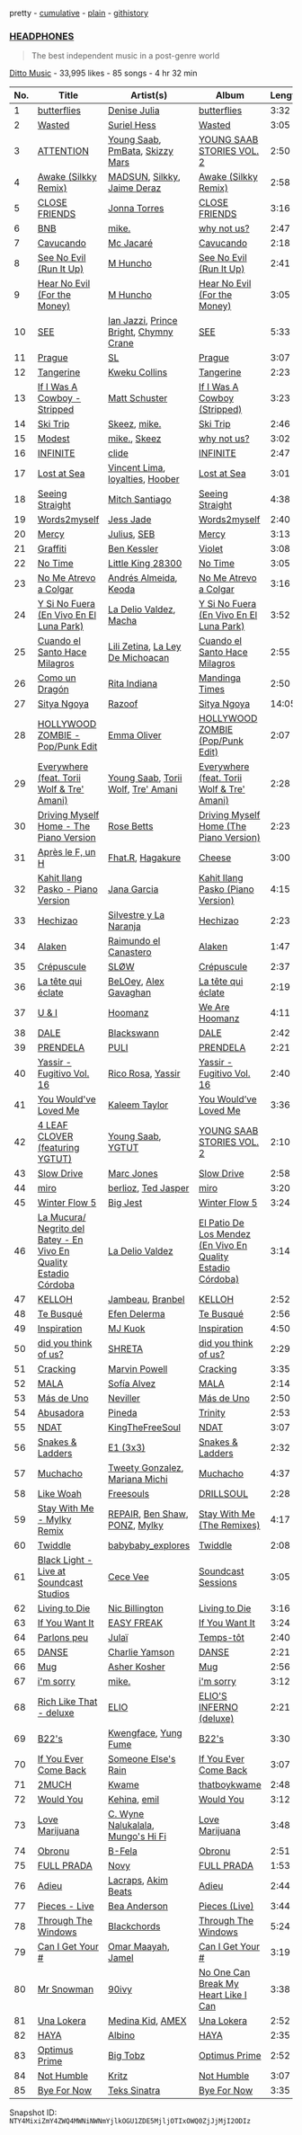 pretty - [cumulative](/playlists/cumulative/6ZWbm0tcNxeVmHdssy03yN.md) - [plain](/playlists/plain/6ZWbm0tcNxeVmHdssy03yN) - [githistory](https://github.githistory.xyz/mackorone/spotify-playlist-archive/blob/main/playlists/plain/6ZWbm0tcNxeVmHdssy03yN)

### [HEADPHONES](https://open.spotify.com/playlist/6ZWbm0tcNxeVmHdssy03yN)

> The best independent music in a post\-genre world

[Ditto Music](https://open.spotify.com/user/dittomusic) - 33,995 likes - 85 songs - 4 hr 32 min

| No. | Title | Artist(s) | Album | Length |
|---|---|---|---|---|
| 1 | [butterflies](https://open.spotify.com/track/30qPjijrLuNwcGD00Rdj07) | [Denise Julia](https://open.spotify.com/artist/3L1qgTsUqavkiygkIKfWJD) | [butterflies](https://open.spotify.com/album/28yz3AHpQ40A1GXQfE5qSv) | 3:32 |
| 2 | [Wasted](https://open.spotify.com/track/1NOTidLDDPTeau4BWJ0vwX) | [Suriel Hess](https://open.spotify.com/artist/5MLIxVYkY4Fc2dwdaYSS8G) | [Wasted](https://open.spotify.com/album/5UgR4xPUCnuHS5F1wNNc3x) | 3:05 |
| 3 | [ATTENTION](https://open.spotify.com/track/2zeXgCHcUh7oUjMu57sYl5) | [Young Saab](https://open.spotify.com/artist/3koEtGT6SxcjRgwh6YwDx5), [PmBata](https://open.spotify.com/artist/3jeXY6LJU0ZiKhXoXa9rRw), [Skizzy Mars](https://open.spotify.com/artist/00Z3UDoAQwzvGu13HoAM7J) | [YOUNG SAAB STORIES VOL\. 2](https://open.spotify.com/album/0QzUd2r30dYYWICQ8iOAq5) | 2:50 |
| 4 | [Awake \(Silkky Remix\)](https://open.spotify.com/track/3Pm68IZvvwFSCeEcWyayNc) | [MADSUN](https://open.spotify.com/artist/6o6BwJ3kVxEBZuZub89qpt), [Silkky](https://open.spotify.com/artist/05bRFv6yddq035eQbmC0P4), [Jaime Deraz](https://open.spotify.com/artist/4J7ascv32yT6yE75KRCktv) | [Awake \(Silkky Remix\)](https://open.spotify.com/album/3GMebAdHlgV0cQlwQT6Jqj) | 2:58 |
| 5 | [CLOSE FRIENDS](https://open.spotify.com/track/6efjURo7f1Bja9mGXjKqMA) | [Jonna Torres](https://open.spotify.com/artist/2RZ5MBBHsQ3bHQUPxF3MpD) | [CLOSE FRIENDS](https://open.spotify.com/album/0g7dAm9scVss0GoZoVvmDT) | 3:16 |
| 6 | [BNB](https://open.spotify.com/track/2CWPfI6bpk3q4z4s6u4eUg) | [mike.](https://open.spotify.com/artist/5G9kmDLg3OeUyj8KVBLzbu) | [why not us?](https://open.spotify.com/album/4Ivk5W6s5LtR5klO5u98Ry) | 2:47 |
| 7 | [Cavucando](https://open.spotify.com/track/0hCtgc0s1EgxqhlTleIkDS) | [Mc Jacaré](https://open.spotify.com/artist/6qrqAYlS6lUj2BVXax7SZW) | [Cavucando](https://open.spotify.com/album/2lwZFloXYJow7jB9c3cGkQ) | 2:18 |
| 8 | [See No Evil \(Run It Up\)](https://open.spotify.com/track/1wt7HcNT5DR8YgBVXMRKYc) | [M Huncho](https://open.spotify.com/artist/491U1PrV1EoQuhM0aUCn9r) | [See No Evil \(Run It Up\)](https://open.spotify.com/album/2DTEmJeCiNYpSXFJ8LYTgj) | 2:41 |
| 9 | [Hear No Evil \(For the Money\)](https://open.spotify.com/track/4hXlgbQbzG0gsruzqfLar5) | [M Huncho](https://open.spotify.com/artist/491U1PrV1EoQuhM0aUCn9r) | [Hear No Evil \(For the Money\)](https://open.spotify.com/album/5IOtbRVQvHq5de6RQJXeZW) | 3:05 |
| 10 | [SEE](https://open.spotify.com/track/6clBKA225TFIe1x12luaDt) | [Ian Jazzi](https://open.spotify.com/artist/60vTr8Bkk5ghwI1D0TQZn1), [Prince Bright](https://open.spotify.com/artist/4kybQvaEJGDlOo7ZsSjwPv), [Chymny Crane](https://open.spotify.com/artist/1iYTHAYczacWac9DxC7gkm) | [SEE](https://open.spotify.com/album/3oFqnxT38zvzM6DLoFikc7) | 5:33 |
| 11 | [Prague](https://open.spotify.com/track/5wv5S85hL6ZWSglUvBESMJ) | [SL](https://open.spotify.com/artist/0wY1K9SgxbaRfoFRmSR5x5) | [Prague](https://open.spotify.com/album/5ErvLAoAruWhuaR20mwQPC) | 3:07 |
| 12 | [Tangerine](https://open.spotify.com/track/2gjgyE4MuXhSKsJmxzs1HF) | [Kweku Collins](https://open.spotify.com/artist/2SPt3i9sJKS1qiMQQQr9LS) | [Tangerine](https://open.spotify.com/album/1oMvwMIGzSR7CdElD3oK2C) | 2:23 |
| 13 | [If I Was A Cowboy \- Stripped](https://open.spotify.com/track/4qy9dgg6QG5x06SrO8EiFW) | [Matt Schuster](https://open.spotify.com/artist/4HNYqvVDimiWSfGfSyGJGD) | [If I Was A Cowboy \(Stripped\)](https://open.spotify.com/album/2JItzQixJgQFywAvEbhXBu) | 3:23 |
| 14 | [Ski Trip](https://open.spotify.com/track/66uplMFfrTOXEg7yIaclTk) | [Skeez](https://open.spotify.com/artist/2VWRwW6HEugI8FWTDv9exG), [mike.](https://open.spotify.com/artist/5G9kmDLg3OeUyj8KVBLzbu) | [Ski Trip](https://open.spotify.com/album/5kgvLzREOpVSYSG86kauFk) | 2:46 |
| 15 | [Modest](https://open.spotify.com/track/7MXChMwOQfLuF5Ma5nFDaO) | [mike.](https://open.spotify.com/artist/5G9kmDLg3OeUyj8KVBLzbu), [Skeez](https://open.spotify.com/artist/2VWRwW6HEugI8FWTDv9exG) | [why not us?](https://open.spotify.com/album/4Ivk5W6s5LtR5klO5u98Ry) | 3:02 |
| 16 | [INFINITE](https://open.spotify.com/track/1yg9AHUzXGYyxJRHQ7Mn5u) | [clide](https://open.spotify.com/artist/5BmVxdltuGK9CqZVaiUEKy) | [INFINITE](https://open.spotify.com/album/1AJ3YB7lJ9Z5SrIavCtXUb) | 2:47 |
| 17 | [Lost at Sea](https://open.spotify.com/track/7J8Jpr01C0vsNkdd0ywjJv) | [Vincent Lima](https://open.spotify.com/artist/7AB7bdCR5saJ0b9C4RuceX), [loyalties](https://open.spotify.com/artist/4bKUAe1VLjBB1W0SmfHjhG), [Hoober](https://open.spotify.com/artist/32rfvsXfn7YDlDhG7Hh7Zd) | [Lost at Sea](https://open.spotify.com/album/1g4TMDmYTmTbKEVSTK7bCz) | 3:01 |
| 18 | [Seeing Straight](https://open.spotify.com/track/37jDUmxh5NUuaBWTAOB0si) | [Mitch Santiago](https://open.spotify.com/artist/6eERFYkiQQPyRK4rPEXTNH) | [Seeing Straight](https://open.spotify.com/album/4JAKg35Lyg9g9259rmL2cW) | 4:38 |
| 19 | [Words2myself](https://open.spotify.com/track/4RA0lTIBD4fNW2ZCrUSt4i) | [Jess Jade](https://open.spotify.com/artist/7M4Ojoye5iBgacl0NRTrnW) | [Words2myself](https://open.spotify.com/album/5Q90VJOnBOFROpTazX3R9d) | 2:40 |
| 20 | [Mercy](https://open.spotify.com/track/4VZbrCVlI5piIPDqPqCmwD) | [Julius](https://open.spotify.com/artist/3753dgqQEAM0UINlu7UaTs), [SEB](https://open.spotify.com/artist/7oPxPZSk7y5q0fhzpmX5Gi) | [Mercy](https://open.spotify.com/album/4D0K6xwqS0a7TdTYY5Ls54) | 3:13 |
| 21 | [Graffiti](https://open.spotify.com/track/1nbf58hrmgDkfathd8NwTD) | [Ben Kessler](https://open.spotify.com/artist/6Lx82nbEVfeTfEa4yT01Jo) | [Violet](https://open.spotify.com/album/4tW1prOUVuxwZqBJ9kQEaB) | 3:08 |
| 22 | [No Time](https://open.spotify.com/track/2TGLqwFyxK2fJFvYwHA2PO) | [Little King 28300](https://open.spotify.com/artist/3BAdqTx9HzcM9M2dlq1Yv2) | [No Time](https://open.spotify.com/album/48NgaDgoVLnPAoVA4CjHb9) | 3:05 |
| 23 | [No Me Atrevo a Colgar](https://open.spotify.com/track/2IAPN5KoQpicF1sXxriw76) | [Andrés Almeida](https://open.spotify.com/artist/4S8xST2qbrjOUwkgCse4wn), [Keoda](https://open.spotify.com/artist/77rn7sKEDS4l9Py2FcJxMZ) | [No Me Atrevo a Colgar](https://open.spotify.com/album/1rPHUqQOHHglU7lLQXMS2L) | 3:16 |
| 24 | [Y Si No Fuera \(En Vivo En El Luna Park\)](https://open.spotify.com/track/5J3spnYXI8JU7hBwwtZews) | [La Delio Valdez](https://open.spotify.com/artist/3tzacGOmngxUV8W8lU9h3Q), [Macha](https://open.spotify.com/artist/16QcrGi8KouBjobR8dEIoz) | [Y Si No Fuera \(En Vivo En El Luna Park\)](https://open.spotify.com/album/28MEkWZaWg85lNbsKlpLmT) | 3:52 |
| 25 | [Cuando el Santo Hace Milagros](https://open.spotify.com/track/720wdtutBKNxwmNNI91owr) | [Lili Zetina](https://open.spotify.com/artist/1At8hpss4elY0GBg2qP31j), [La Ley De Michoacan](https://open.spotify.com/artist/76TVLcgT8ISOJkoMcSTTu9) | [Cuando el Santo Hace Milagros](https://open.spotify.com/album/2N7YkByrQRgPsbFwXqp4kn) | 2:55 |
| 26 | [Como un Dragón](https://open.spotify.com/track/4wRSPGwvz47YVOABxXJoAN) | [Rita Indiana](https://open.spotify.com/artist/6xjy0XOCLNmstyCRTA8lIp) | [Mandinga Times](https://open.spotify.com/album/2s9A3VNum5BpETQR6GQkY6) | 2:50 |
| 27 | [Sitya Ngoya](https://open.spotify.com/track/0HLN0FkoOII5FrKgI18zAs) | [Razoof](https://open.spotify.com/artist/6roDS2aXza80gIF5OoTrfE) | [Sitya Ngoya](https://open.spotify.com/album/4vYWdExGL4BuG9naEu4osw) | 14:05 |
| 28 | [HOLLYWOOD ZOMBIE \- Pop/Punk Edit](https://open.spotify.com/track/0EZk5nBzPsW7deoPj3pOxD) | [Emma Oliver](https://open.spotify.com/artist/7KUmMAnwfGBOs77ReTZJte) | [HOLLYWOOD ZOMBIE \(Pop/Punk Edit\)](https://open.spotify.com/album/04xNlpzcQs3q7GHRkC3WNT) | 2:07 |
| 29 | [Everywhere \(feat\. Torii Wolf & Tre' Amani\)](https://open.spotify.com/track/0wNRluEvtINBBG3orMNvgA) | [Young Saab](https://open.spotify.com/artist/3koEtGT6SxcjRgwh6YwDx5), [Torii Wolf](https://open.spotify.com/artist/3UQokJfoLRXZaSF111Vpyz), [Tre' Amani](https://open.spotify.com/artist/48Py72qV4J4hzvJXXRDNz0) | [Everywhere \(feat\. Torii Wolf & Tre' Amani\)](https://open.spotify.com/album/08CsDdgFQ8S5DGO7BsA1R0) | 2:28 |
| 30 | [Driving Myself Home \- The Piano Version](https://open.spotify.com/track/52bmwsCORINTAIORNiJR7Y) | [Rose Betts](https://open.spotify.com/artist/3DYAP9CXyfNiM2nlu09w4i) | [Driving Myself Home \(The Piano Version\)](https://open.spotify.com/album/3EUebOMXjIpWPyfPBKMm9x) | 2:23 |
| 31 | [Après le F, un H](https://open.spotify.com/track/122Cji0d19XPDBE5H0QZBR) | [Fhat.R](https://open.spotify.com/artist/02lf99piG6MUaDVc0pqDRC), [Hagakure](https://open.spotify.com/artist/1NJM8pfprbh3sdNxYaJW8B) | [Cheese](https://open.spotify.com/album/7Bvq3gAH93S5QVK8kSUuF5) | 3:00 |
| 32 | [Kahit Ilang Pasko \- Piano Version](https://open.spotify.com/track/7cwvEWooBdlIIRQWrYOtve) | [Jana Garcia](https://open.spotify.com/artist/2M4mQMnLHQQXsFsRmTTqsR) | [Kahit Ilang Pasko \(Piano Version\)](https://open.spotify.com/album/0GoDPeJznUSA1HFUho7E5n) | 4:15 |
| 33 | [Hechizao](https://open.spotify.com/track/3GN2CxLdV7NO5K6Nnt79Fn) | [Silvestre y La Naranja](https://open.spotify.com/artist/1hE5imhaIrCEKoHLHW9aCO) | [Hechizao](https://open.spotify.com/album/1d4fRjGLEYnhmqhqiMVHBo) | 2:23 |
| 34 | [Alaken](https://open.spotify.com/track/4uNNmLpHqXc0gtUdWAY9tn) | [Raimundo el Canastero](https://open.spotify.com/artist/4bM1IGndmSYZmmTELpIdLh) | [Alaken](https://open.spotify.com/album/5vlLJ34ATfZRw8m53ah70N) | 1:47 |
| 35 | [Crépuscule](https://open.spotify.com/track/6CUYupLb7CwCY34lQCd2Zg) | [SLØW](https://open.spotify.com/artist/6jPpTPMBhULm8sukMmyrTW) | [Crépuscule](https://open.spotify.com/album/1rJSyR1GTF4Ngq0ajbyODY) | 2:37 |
| 36 | [La tête qui éclate](https://open.spotify.com/track/0m5xp9371OYUS7syWAeES5) | [BeLOey](https://open.spotify.com/artist/5yVpByp84R9Fr0kmilnVmM), [Alex Gavaghan](https://open.spotify.com/artist/1BBCTmfUcLXaO7pJC1K2ts) | [La tête qui éclate](https://open.spotify.com/album/4gUTdpDjtX8MS3UEO3Edkz) | 2:19 |
| 37 | [U & I](https://open.spotify.com/track/55KJNBuyjhNVanmQn1ak8X) | [Hoomanz](https://open.spotify.com/artist/7c5Z38qLsdLhJmb2mjgpIg) | [We Are Hoomanz](https://open.spotify.com/album/1UjP45CbzsXwtwVmqqzmF7) | 4:11 |
| 38 | [DALE](https://open.spotify.com/track/4g2abmzh5vNWXkAN4atfU1) | [Blackswann](https://open.spotify.com/artist/4I8F7D0wb6365qHpwN65nl) | [DALE](https://open.spotify.com/album/77n9DunEWdk4Jkq65qtRBF) | 2:42 |
| 39 | [PRENDELA](https://open.spotify.com/track/3ijg2INmutcT5IQ0KvwRqW) | [PULI](https://open.spotify.com/artist/71EYCuuC5K9RtK5EDhtBNQ) | [PRENDELA](https://open.spotify.com/album/1ZcGFLkQgTWuKtnb7gskiM) | 2:21 |
| 40 | [Yassir \- Fugitivo Vol\. 16](https://open.spotify.com/track/21mJxJ9yF6IGjX2U8Q5en5) | [Rico Rosa](https://open.spotify.com/artist/33AxM64O965URn5WUtqNST), [Yassir](https://open.spotify.com/artist/0gO4impF9bswjUblyD7bRF) | [Yassir \- Fugitivo Vol\. 16](https://open.spotify.com/album/5stGXqOIKZ2XdXIEjo6Gry) | 2:40 |
| 41 | [You Would've Loved Me](https://open.spotify.com/track/5tOLXiFxpvZiRE6LnFLJQB) | [Kaleem Taylor](https://open.spotify.com/artist/4eQKo2fvEqEbdopHhSjlug) | [You Would’ve Loved Me](https://open.spotify.com/album/7mDn75CON9YX48ewY8SJv7) | 3:36 |
| 42 | [4 LEAF CLOVER \(featuring YGTUT\)](https://open.spotify.com/track/7ascXt2NiH6FByjAeekHMp) | [Young Saab](https://open.spotify.com/artist/3koEtGT6SxcjRgwh6YwDx5), [YGTUT](https://open.spotify.com/artist/5rOkxO8Va1CnXhF7nrHMrU) | [YOUNG SAAB STORIES VOL\. 2](https://open.spotify.com/album/0QzUd2r30dYYWICQ8iOAq5) | 2:10 |
| 43 | [Slow Drive](https://open.spotify.com/track/6k1V09cLF9EZujrqlwEps9) | [Marc Jones](https://open.spotify.com/artist/5v8CIAC4mqGf8qaG5BlIrp) | [Slow Drive](https://open.spotify.com/album/2jotrqztPiFnWOtDTbzoDx) | 2:58 |
| 44 | [miro](https://open.spotify.com/track/5gtcKzuYZStBLhudEtrS4M) | [berlioz](https://open.spotify.com/artist/3k3RY7kR8f0vp8Cq27P141), [Ted Jasper](https://open.spotify.com/artist/4PfXiTCDXTYEobjXjcRFNW) | [miro](https://open.spotify.com/album/1Iwq3TGFPPsevwoY90Ag05) | 3:20 |
| 45 | [Winter Flow 5](https://open.spotify.com/track/7rO66jU9iXzju5fJogUNNM) | [Big Jest](https://open.spotify.com/artist/5PVHdwqQpVUUcQmsWAI781) | [Winter Flow 5](https://open.spotify.com/album/5zDPYZrRZyBV3jwHmuZ53C) | 3:24 |
| 46 | [La Mucura/ Negrito del Batey \- En Vivo En Quality Estadio Córdoba](https://open.spotify.com/track/1C6OCPTRas2KFdfb6z27bb) | [La Delio Valdez](https://open.spotify.com/artist/3tzacGOmngxUV8W8lU9h3Q) | [El Patio De Los Mendez \(En Vivo En Quality Estadio Córdoba\)](https://open.spotify.com/album/6BjwKP8sAVFGNGX75SSdPI) | 3:14 |
| 47 | [KELLOH](https://open.spotify.com/track/7bfaztvLMyya8Axvip6YCE) | [Jambeau](https://open.spotify.com/artist/294dt5FF6vPvuflq8O9FAZ), [Branbel](https://open.spotify.com/artist/1VmUUb7wBfRQKnq1hgVaGS) | [KELLOH](https://open.spotify.com/album/5108wbxTemVTw6mXUUyC5W) | 2:52 |
| 48 | [Te Busqué](https://open.spotify.com/track/5UH2OUuv6c1QyrqR7WSrrN) | [Efen Delerma](https://open.spotify.com/artist/52iRoyrA5lZoISMJKXKTRk) | [Te Busqué](https://open.spotify.com/album/4oxfo3AYweoRJFTf54swjO) | 2:56 |
| 49 | [Inspiration](https://open.spotify.com/track/4F5tkfdfNcUJquSsEs0UmU) | [MJ Kuok](https://open.spotify.com/artist/6WK3Qxj1lGo2lr8d7y2fZM) | [Inspiration](https://open.spotify.com/album/5lElZjrQgxfM5B6gqjCcQn) | 4:50 |
| 50 | [did you think of us?](https://open.spotify.com/track/4NZ2WAwOv0em9omoH1Lqjt) | [SHRETA](https://open.spotify.com/artist/3JIPXppV2oYMltqGqBCo9n) | [did you think of us?](https://open.spotify.com/album/1O11MaFp7to2F4fyjEz33C) | 2:29 |
| 51 | [Cracking](https://open.spotify.com/track/0CouE25Tdm1GHPb6pHcX7P) | [Marvin Powell](https://open.spotify.com/artist/2mr9wh2TpDr0sni8DPQcEs) | [Cracking](https://open.spotify.com/album/7tS6z4mdaMcoIgLoehMCkz) | 3:35 |
| 52 | [MALA](https://open.spotify.com/track/0hUFyj8DsydhTJod9CnjkK) | [Sofía Alvez](https://open.spotify.com/artist/2mOfSQosQk4GNspOTIPx7a) | [MALA](https://open.spotify.com/album/31OsQJNbbfgsRgyDZy4XoV) | 2:14 |
| 53 | [Más de Uno](https://open.spotify.com/track/4tZdGTwOEH56bmcWuaxuh0) | [Neviller](https://open.spotify.com/artist/2t10WYmUZmYqmhC0NvRMoi) | [Más de Uno](https://open.spotify.com/album/77gqThj0RuF3EFWFHF4stK) | 2:50 |
| 54 | [Abusadora](https://open.spotify.com/track/7psTIwcZoCGHBe4Z0wBWYi) | [Pineda](https://open.spotify.com/artist/0gMgr9rGjrWunb1Mj9LRRZ) | [Trinity](https://open.spotify.com/album/32qvMe2sphpxi9G6XTp6bk) | 2:53 |
| 55 | [NDAT](https://open.spotify.com/track/2k9pEuNWTG5qNW6eg4r3PN) | [KingTheFreeSoul](https://open.spotify.com/artist/1mKApP2dgCtGbvKssYpJaq) | [NDAT](https://open.spotify.com/album/2APuDaNPdty2z2M0FuAMlA) | 3:07 |
| 56 | [Snakes & Ladders](https://open.spotify.com/track/0cKNaQseDAWXYuoWxaGmnx) | [E1 \(3x3\)](https://open.spotify.com/artist/63ebc5zUpJ36aoTDQJHa9B) | [Snakes & Ladders](https://open.spotify.com/album/69UkwXtDe2Deq8Sc0z9Rkl) | 2:32 |
| 57 | [Muchacho](https://open.spotify.com/track/1fON4M2cJmL9zShE4CyPTt) | [Tweety Gonzalez](https://open.spotify.com/artist/2vs2HDZj2aUy872GXT9tO3), [Mariana Michi](https://open.spotify.com/artist/31eAzxn0H5U0iAzTokpYBR) | [Muchacho](https://open.spotify.com/album/7zg57PuVjEycWbC4h2kclc) | 4:37 |
| 58 | [Like Woah](https://open.spotify.com/track/6a1lTjpIOGWO7s1MCLyShe) | [Freesouls](https://open.spotify.com/artist/1nGYnSTlhdtfiP9goJ8UaF) | [DRILLSOUL](https://open.spotify.com/album/7GXjJRtP3IADEp5n2b7RpI) | 2:28 |
| 59 | [Stay With Me \- Mylky Remix](https://open.spotify.com/track/1eEAQ4QRognRfZ4ZPrhRYw) | [REPAIR](https://open.spotify.com/artist/0xLqXvK6horF4enARe8AIN), [Ben Shaw](https://open.spotify.com/artist/1lVfxzqYTCcqxWNGLxCGnn), [PONZ](https://open.spotify.com/artist/0mXqchgm5Vksrxi73qOlsF), [Mylky](https://open.spotify.com/artist/1z4ZloK1NRO7W0Dp10G5k2) | [Stay With Me \(The Remixes\)](https://open.spotify.com/album/2FP2zKMGO5Ai7sHGvXEf9b) | 4:17 |
| 60 | [Twiddle](https://open.spotify.com/track/4DRQIxxeYvx8nz8oMoqwym) | [babybaby\_explores](https://open.spotify.com/artist/2hSrGXXGohzgYCb3QxENPG) | [Twiddle](https://open.spotify.com/album/7cXb35aEiwQS5wDUof8WrE) | 2:08 |
| 61 | [Black Light \- Live at Soundcast Studios](https://open.spotify.com/track/5aQJsiRdcoYSrNfKl6NFHZ) | [Cece Vee](https://open.spotify.com/artist/0f26bNon1mjIqBn1MxgxZp) | [Soundcast Sessions](https://open.spotify.com/album/07VCXivDUo6i6R5fRq3nmu) | 3:05 |
| 62 | [Living to Die](https://open.spotify.com/track/181vkWHMSMs2IhJMNSbxCL) | [Nic Billington](https://open.spotify.com/artist/0upmBN9fllZJBgez7wmCtb) | [Living to Die](https://open.spotify.com/album/2GkdvKsZj1E1CdtOS3YPj5) | 3:16 |
| 63 | [If You Want It](https://open.spotify.com/track/5rFEAVDRVOBZFATcZzmOLF) | [EASY FREAK](https://open.spotify.com/artist/5X9T1si7pOUmy2IayH147S) | [If You Want It](https://open.spotify.com/album/7J2SojuAJUqJWQg9828Equ) | 3:24 |
| 64 | [Parlons peu](https://open.spotify.com/track/2rL2Xp7YooWtywcVgAZWLy) | [Julaï](https://open.spotify.com/artist/121HfPsWH7DqRtTtF5PEWn) | [Temps\-tôt](https://open.spotify.com/album/7BqKxMQVXELSYioMF4aDmE) | 2:40 |
| 65 | [DANSE](https://open.spotify.com/track/5aJLf5g3iBvrRpcuIPSHuD) | [Charlie Yamson](https://open.spotify.com/artist/2GVbIBeJpjOeld6d0LcygC) | [DANSE](https://open.spotify.com/album/3RQEIAUvJG60Svhl6kWF1p) | 2:21 |
| 66 | [Mug](https://open.spotify.com/track/0WnAyrQ6kSQ7oYQyRUIuJl) | [Asher Kosher](https://open.spotify.com/artist/7nTnkuOevyqxZXyWkzNDz6) | [Mug](https://open.spotify.com/album/0WI9x1r2kZvC4GbCpRMIQa) | 2:56 |
| 67 | [i'm sorry](https://open.spotify.com/track/5zbaVaJgphpr6ZiIzoYilC) | [mike.](https://open.spotify.com/artist/5G9kmDLg3OeUyj8KVBLzbu) | [i'm sorry](https://open.spotify.com/album/63y7aQhALoZ1L9Z3EQzLvI) | 3:12 |
| 68 | [Rich Like That \- deluxe](https://open.spotify.com/track/4Z9MKWCUTDwZJB1tyetkto) | [ELIO](https://open.spotify.com/artist/6xgvgzXNv3ymcITXTrxRaA) | [ELIO'S INFERNO \(deluxe\)](https://open.spotify.com/album/4EUU93K9tSEGUJ7tXgcEsn) | 2:21 |
| 69 | [B22's](https://open.spotify.com/track/515zCTGiZbYNU2q8mnEQnk) | [Kwengface](https://open.spotify.com/artist/5O1YiYFy3CEWD2lkOmoerV), [Yung Fume](https://open.spotify.com/artist/1h5mZb0u9bcFGeViohj87o) | [B22's](https://open.spotify.com/album/5HgP2sC75TQI1OLNIOcis1) | 3:30 |
| 70 | [If You Ever Come Back](https://open.spotify.com/track/4GD7mjIvLLZ9cgFNDwUxkU) | [Someone Else's Rain](https://open.spotify.com/artist/4TLkUSTypb5TnpKbGCsf6y) | [If You Ever Come Back](https://open.spotify.com/album/5TETFQBznTHmqjhbaY96Zz) | 3:07 |
| 71 | [2MUCH](https://open.spotify.com/track/17Ruxistm0y59Var5neHm5) | [Kwame](https://open.spotify.com/artist/5ywIxMaX80lDjSzzj7wqto) | [thatboykwame](https://open.spotify.com/album/6ZKROSJqduKewo7OcQcTGF) | 2:48 |
| 72 | [Would You](https://open.spotify.com/track/2V9aEWXPvRmprVTZmTYf1J) | [Kehina](https://open.spotify.com/artist/3vdW9X7Us4XMYguRhcoiIx), [emil](https://open.spotify.com/artist/0qcYzMPOCqc66SyT0hyfQb) | [Would You](https://open.spotify.com/album/1Xrb0PD8vHAnH3T6c0m2e1) | 3:12 |
| 73 | [Love Marijuana](https://open.spotify.com/track/7GctU12PSvlJfcBvPAa5wS) | [C\. Wyne Nalukalala](https://open.spotify.com/artist/6GfmHbp4fk5dVif11Efbly), [Mungo's Hi Fi](https://open.spotify.com/artist/0Ism1B2cF9NxpXAwdUCkxK) | [Love Marijuana](https://open.spotify.com/album/5pj7QvTw5ZgQ9iQtJGOwl1) | 3:48 |
| 74 | [Obronu](https://open.spotify.com/track/3ZDLMRRyzglzkrQxczbe9c) | [B\-Fela](https://open.spotify.com/artist/1oMLS8mxtxSDjBira08J0I) | [Obronu](https://open.spotify.com/album/66o51vxEJELiQQfBF5mVKq) | 2:51 |
| 75 | [FULL PRADA](https://open.spotify.com/track/2jUfi8WI3nXKlaWVY41RlZ) | [Novy](https://open.spotify.com/artist/6SV8zJOm74aXWFheb4mv0i) | [FULL PRADA](https://open.spotify.com/album/64d6n4sMoHhcU0Z5qwSdlX) | 1:53 |
| 76 | [Adieu](https://open.spotify.com/track/4XicJbCwPJCcPqY2HEEjoK) | [Lacraps](https://open.spotify.com/artist/082dnQ2APdm4cFw8eILB4u), [Akim Beats](https://open.spotify.com/artist/2YYCdLIgb9Lwu47T9zBRju) | [Adieu](https://open.spotify.com/album/2xrf8gxtspr9O4TC2Pqrmj) | 2:44 |
| 77 | [Pieces \- Live](https://open.spotify.com/track/3yZBlma4bF4QHhkWAH1mnI) | [Bea Anderson](https://open.spotify.com/artist/2FVCMrYrSKRNPXoWw2VozG) | [Pieces \(Live\)](https://open.spotify.com/album/3Mg7LXLkYOkdhKjaJEnjMx) | 3:44 |
| 78 | [Through The Windows](https://open.spotify.com/track/44tZVqQXZuoG5cONzf5loR) | [Blackchords](https://open.spotify.com/artist/0ctvlzF3Z2VnG3b4DMYXAP) | [Through The Windows](https://open.spotify.com/album/4boJknQedgSG1R7Fr7TpJD) | 5:24 |
| 79 | [Can I Get Your \#](https://open.spotify.com/track/6KeikLWk66c4uwNHuKsq2M) | [Omar Maayah](https://open.spotify.com/artist/6u8JsGr0C2AcxO4e0LeeFy), [Jamel](https://open.spotify.com/artist/39N2nBQbJoSC9cRt6jCCaG) | [Can I Get Your \#](https://open.spotify.com/album/03sm7T2YAA88SegnBvafzA) | 3:19 |
| 80 | [Mr Snowman](https://open.spotify.com/track/0NJHEcuHCqGkPKT7C75XCh) | [90ivy](https://open.spotify.com/artist/0ysjzJcaC8CMgXBL1Iw3BC) | [No One Can Break My Heart Like I Can](https://open.spotify.com/album/7BHzyxVn5NTt8RpuKLr9QF) | 3:38 |
| 81 | [Una Lokera](https://open.spotify.com/track/4XUGdDGTpSh1RMTOFVOzkr) | [Medina Kid](https://open.spotify.com/artist/0YKjgRidRKLNziQyOhoJfU), [AMEX](https://open.spotify.com/artist/22yjgBso2UylN40c0ZVdFY) | [Una Lokera](https://open.spotify.com/album/0xPF30oqJpsLZKgTmpHNSn) | 2:52 |
| 82 | [HAYA](https://open.spotify.com/track/06M9NOIgrG8qZL9whD0eq4) | [Albino](https://open.spotify.com/artist/2CSwaBKGXHjkB3w8S8vmfJ) | [HAYA](https://open.spotify.com/album/4OpKlN8l19P3EDI20quUFx) | 2:35 |
| 83 | [Optimus Prime](https://open.spotify.com/track/7tiTOD3aGwrufKs2sUoy07) | [Big Tobz](https://open.spotify.com/artist/5mJzAPLj72Ifm4MdYS08uK) | [Optimus Prime](https://open.spotify.com/album/3dVkTViMN13WHhrmBTuMXE) | 2:52 |
| 84 | [Not Humble](https://open.spotify.com/track/5XujBKApEPkQThg8B5WZ4O) | [Kritz](https://open.spotify.com/artist/5bhvRnoJxsA4coWiHivUsr) | [Not Humble](https://open.spotify.com/album/1wfrvh29yLofSYhsB9meim) | 3:07 |
| 85 | [Bye For Now](https://open.spotify.com/track/2OSM88B61MaXYuS7F4z97k) | [Teks Sinatra](https://open.spotify.com/artist/51Bf6K0RQJiZBXFKQroC57) | [Bye For Now](https://open.spotify.com/album/4HUv6MSyPkHgZBY8VCGTMI) | 3:35 |

Snapshot ID: `NTY4MixiZmY4ZWQ4MWNiNWNmYjlkOGU1ZDE5MjljOTIxOWQ0ZjJjMjI2ODIz`
